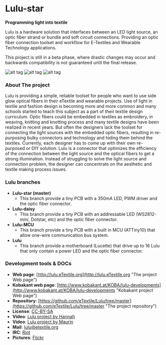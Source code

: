 # Lulu-star

**Programming light into textile**

Lulu is a hardware solution that interfaces between an LED light source, an optic fiber strand or bundle and soft circuit connections.
Providing an optic fiber connection toolset and workflow for E-Textiles and Wearable Technology applications.

This project is still in a beta phase, where drastic changes may occur and backwards compatibility is not guaranteed until the final release.

![alt tag](https://farm6.staticflickr.com/5506/29792500474_7d4b125e57_m_d.jpg)
![alt tag](https://farm5.staticflickr.com/4607/25119732977_b1e0567c12_m_d.jpg)
![alt tag](https://farm5.staticflickr.com/4536/24516632088_8533c86f3d_m_d.jpg)

### About The project
Lulu is providing a simple, reliable toolset for people who want to use side glow optical fibers in their eTextile and wearable projects.
Use of light in textile and fashion design is becoming more and more common and many schools started to teach this subject as a part of their textile design curriculum.
Optic fibers could be embedded in textiles as embroidery, in weaving, knitting and knotting process and many textile designs have been realized in recent years.
But often the designers lack the toolset for connecting the light sources with the embedded optic fibers, resulting in re-purposing bulky connectors and technology and hiding them behind the textiles.
Currently, each designer has to come up with their own re-purposed or DIY solution.
Lulu is a connector that optimizes the efficiency of the connection between the light source and the optical fibers to get a strong illumination.
Instead of struggling to solve the light source and connection problem, the designer can concentrate on the aesthetic and textile making process issues.

### Lulu branches
- **Lulu-star (master)**
  - This branch provide a tiny PCB with a 350mA LED, PWM driver and the optic fiber connector.
- **Lulu-daisy**
  - This branch provide a tiny PCB with an addressable LED (WS2812-mini, Dotstar, etc) and the optic fiber connector.
- **Lulu-MCU**
  - This branch provide a tiny PCB with a built in MCU (ATTiny10) that allow one-wire communication bus system.
- **Lulu**
  - This branch provide a motherboard (Lucette) that drive up to 16 Lulu that only contain a power LED and the optic fiber connector.

### Development tools & DOCs
 * **Web page**: [http://lulu.eTextile.org](http://lulu.eTextile.org "The project Web page")
 * **Kobakant web page**: [http://www.kobakant.at/KOBA/lulu-developments](http://www.kobakant.at/KOBA/lulu-developments "Kobakant project Web page")
 * **Repository**: [https://github.com/eTextile/Lulu/tree/master](https://github.com/eTextile/Lulu/tree/master "The project repository")
 * **License**: [CC-BY-SA](https://github.com/eTextile/Lulu/blob/master/LICENSE "See the Lulu license project")
 * **Video**: [Lulu project by Hannah](https://www.youtube.com/watch?v=drAoLd_eUWk "Lulu project Introduction")
 * **Video**: [Lulu project by Maurin](https://vimeo.com/249171264 "eTextile bus solution")
 * **Mail**: [lulu@etextile.org](mailto:lulu@etextile.org "eMail us")
 * **IRC**: [Riot](https://vector.im/develop/#/room/#lulu:matrix.org "Join us on the chat to collaborate in the development")
 * **Pictures**: [Flickr](https://www.flickr.com/groups/3908991@N25/ "Share your Lulu pictures project")